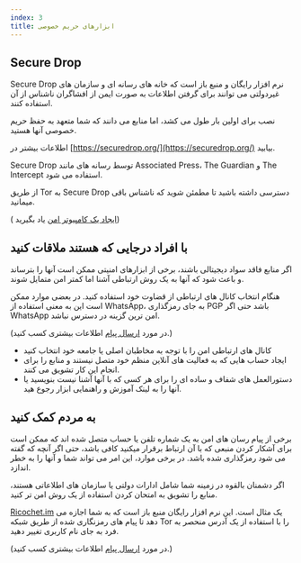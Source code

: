 ```yaml
---
index: 3
title: ابزارهای حریم خصوصی
---
```

## Secure Drop

Secure Drop نرم افزار رایگان و منبع باز است که خانه های رسانه ای و سازمان های غیردولتی می توانند برای گرفتن اطلاعات به صورت ایمن از افشاگران ناشناس از آن استفاده کنند.

نصب برای اولین بار طول می کشد، اما منابع می دانند که شما متعهد به حفظ حریم خصوصی آنها هستید.

اطلاعات بیشتر در [https://securedrop.org/](https://securedrop.org/) بیابید.

Secure Drop توسط رسانه های مانند Associated Press، The Guardian و The Intercept استفاده می شود.

از طریق Tor به Secure Drop دسترسی داشته باشید تا مطمئن شوید که ناشناس باقی میمانید.

( [ایجاد یک کامپیوتر امن](umbrella://information/protecting-files/beginner/s_create-a-secure-computer.md) یاد بگیرید)

## با افراد درجایی که هستند ملاقات کنید

اگر منابع فاقد سواد دیجیتالی باشند، برخی از ابزارهای امنیتی ممکن است آنها را بترساند و باعث شود که آنها به یک روش ارتباطی آشنا اما کمتر امن متمایل شوند.

هنگام انتخاب کانال های ارتباطی از قضاوت خود استفاده کنید. در بعضی موارد ممکن است این به معنی استفاده از WhatsApp، به جای رمزگذاری PGP باشد حتی اگر WhatsApp امن ترین گزینه در دسترس نباشد.

(در مورد [ارسال پیام](umbrella://communications/sending-a-message) اطلاعات بیشتری کسب کنید.)

* کانال های ارتباطی امن را با توجه به مخاطبان اصلی یا جامعه خود انتخاب کنید
* ایجاد حساب هایی که به فعالیت های آنلاین منظم خود متصل نیستند و منابع را برای انجام این کار تشویق می کنند.
* دستورالعمل های شفاف و ساده ای را برای هر کسی که با آنها آشنا نیست بنویسید یا آنها را به لینک  آموزش و راهنمایی ابزار رجوع هید.

## به مردم کمک کنید

برخی از پیام رسان های امن به یک شماره تلفن یا حساب متصل شده اند که ممکن است برای آشکار کردن منبعی که با آن ارتباط برقرار میکنید کافی باشد، حتی اگر آنچه که گفته می شود رمزگذاری شده باشد. در برخی موارد، این امر می تواند شما و آنها را به خطر اندازد.

اگر دشمنان بالقوه در زمینه شما شامل ادارات دولتی یا سازمان های اطلاعاتی هستند، منابع را تشویق  به امتحان کردن استفاده از یک روش امن تر کنید.

[Ricochet.im](https://ricochet.im/) یک مثال است. این نرم افزار رایگان منبع باز است که به شما اجازه می دهد تا پیام های رمزنگاری شده از طریق شبکه Tor را با استفاده از یک آدرس منحصر به فرد به جای نام کاربری تغییر دهید.

(در مورد [ارسال پیام](umbrella://communications/sending-a-message) اطلاعات بیشتری کسب کنید.)